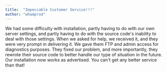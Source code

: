 ```yaml
---
title:  "Impeccable Customer Service!!!"
author: "whamprod"
---
```

We had some difficulty with installation, partly having to do with our own server settings, and partly having to do with the source code's inability to deal with those settings. When we asked for help, we received it, and they were very prompt in delivering it. We gave them FTP and admin access for diagnostics purposes. They fixed our problem, and more importantly, they rewrote their source code to better handle our type of situation in the future. Our installation now works as advertised. You can't get any better service than that!